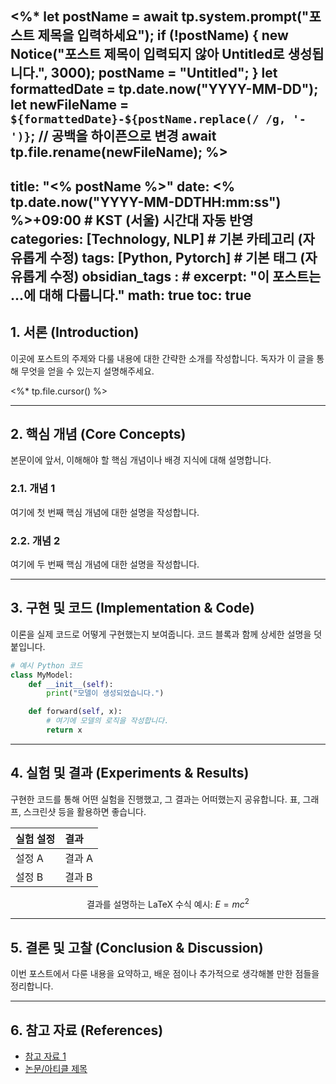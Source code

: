 <%*
let postName = await tp.system.prompt("포스트 제목을 입력하세요");
if (!postName) {
    new Notice("포스트 제목이 입력되지 않아 Untitled로 생성됩니다.", 3000);
    postName = "Untitled";
}
let formattedDate = tp.date.now("YYYY-MM-DD");
let newFileName = `${formattedDate}-${postName.replace(/ /g, '-')}`; // 공백을 하이픈으로 변경
await tp.file.rename(newFileName);
%>
---
title: "<% postName %>"
date: <% tp.date.now("YYYY-MM-DDTHH:mm:ss") %>+09:00 # KST (서울) 시간대 자동 반영
categories: [Technology, NLP] # 기본 카테고리 (자유롭게 수정)
tags: [Python, Pytorch] # 기본 태그 (자유롭게 수정)
obsidian_tags : #
excerpt: "이 포스트는 ...에 대해 다룹니다."
math: true
toc: true
---

## 1. 서론 (Introduction)
이곳에 포스트의 주제와 다룰 내용에 대한 간략한 소개를 작성합니다. 독자가 이 글을 통해 무엇을 얻을 수 있는지 설명해주세요.

<%* tp.file.cursor() %>

---

## 2. 핵심 개념 (Core Concepts)

본문이에 앞서, 이해해야 할 핵심 개념이나 배경 지식에 대해 설명합니다.

### 2.1. 개념 1

여기에 첫 번째 핵심 개념에 대한 설명을 작성합니다.

### 2.2. 개념 2

여기에 두 번째 핵심 개념에 대한 설명을 작성합니다.

---

## 3. 구현 및 코드 (Implementation & Code)

이론을 실제 코드로 어떻게 구현했는지 보여줍니다. 코드 블록과 함께 상세한 설명을 덧붙입니다.

```python
# 예시 Python 코드
class MyModel:
    def __init__(self):
        print("모델이 생성되었습니다.")

    def forward(self, x):
        # 여기에 모델의 로직을 작성합니다.
        return x
```

---

## 4. 실험 및 결과 (Experiments & Results)

구현한 코드를 통해 어떤 실험을 진행했고, 그 결과는 어떠했는지 공유합니다. 표, 그래프, 스크린샷 등을 활용하면 좋습니다.

| 실험 설정 | 결과 |
| :--- | :--- |
| 설정 A | 결과 A |
| 설정 B | 결과 B |

$$
\text{결과를 설명하는 LaTeX 수식 예시: } E = mc^2
$$

---

## 5. 결론 및 고찰 (Conclusion & Discussion)

이번 포스트에서 다룬 내용을 요약하고, 배운 점이나 추가적으로 생각해볼 만한 점들을 정리합니다.

---

## 6. 참고 자료 (References)

- [참고 자료 1](https://example.com)
- [논문/아티클 제목](https://example.com) 